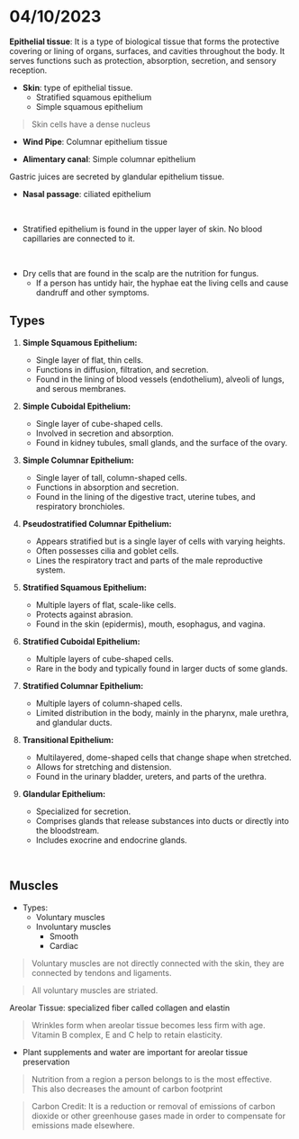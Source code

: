 # 04/10/2023

**Epithelial tissue**: It is a type of biological tissue that forms the protective covering or lining of organs, surfaces, and cavities throughout the body. It serves functions such as protection, absorption, secretion, and sensory reception.

- **Skin**: type of epithelial tissue. 
    - Stratified squamous epithelium
    - Simple squamous epithelium

> Skin cells have a dense nucleus 

- **Wind Pipe**: Columnar epithelium tissue

- **Alimentary canal**: Simple columnar epithelium

Gastric juices are secreted by glandular epithelium tissue. 

- **Nasal passage**: ciliated epithelium 

<br> 

- Stratified epithelium is found in the upper layer of skin.
No blood capillaries are connected to it.  

<br> 

- Dry cells that are found in the scalp are the nutrition for fungus. 
    - If a person has untidy hair, the hyphae eat the living cells and cause dandruff and other symptoms. 

## Types

1. **Simple Squamous Epithelium:**
   - Single layer of flat, thin cells.
   - Functions in diffusion, filtration, and secretion.
   - Found in the lining of blood vessels (endothelium), alveoli of lungs, and serous membranes.

2. **Simple Cuboidal Epithelium:**
   - Single layer of cube-shaped cells.
   - Involved in secretion and absorption.
   - Found in kidney tubules, small glands, and the surface of the ovary.

3. **Simple Columnar Epithelium:**
   - Single layer of tall, column-shaped cells.
   - Functions in absorption and secretion.
   - Found in the lining of the digestive tract, uterine tubes, and respiratory bronchioles.

4. **Pseudostratified Columnar Epithelium:**
   - Appears stratified but is a single layer of cells with varying heights.
   - Often possesses cilia and goblet cells.
   - Lines the respiratory tract and parts of the male reproductive system.

5. **Stratified Squamous Epithelium:**
   - Multiple layers of flat, scale-like cells.
   - Protects against abrasion.
   - Found in the skin (epidermis), mouth, esophagus, and vagina.

6. **Stratified Cuboidal Epithelium:**
   - Multiple layers of cube-shaped cells.
   - Rare in the body and typically found in larger ducts of some glands.

7. **Stratified Columnar Epithelium:**
   - Multiple layers of column-shaped cells.
   - Limited distribution in the body, mainly in the pharynx, male urethra, and glandular ducts.

8. **Transitional Epithelium:**
   - Multilayered, dome-shaped cells that change shape when stretched.
   - Allows for stretching and distension.
   - Found in the urinary bladder, ureters, and parts of the urethra.

9. **Glandular Epithelium:**
   - Specialized for secretion.
   - Comprises glands that release substances into ducts or directly into the bloodstream.
   - Includes exocrine and endocrine glands.

<br> 

## Muscles

- Types: 
    - Voluntary muscles 
    - Involuntary muscles 
        - Smooth 
        - Cardiac 

> Voluntary muscles are not directly connected with the skin, they are connected by tendons and ligaments. 

> All voluntary muscles are striated.

Areolar Tissue: specialized fiber called collagen and elastin 


> Wrinkles form when areolar tissue becomes less firm with age.  
> Vitamin B complex, E and C help to retain elasticity. 

- Plant supplements and water are important for areolar tissue preservation 

> Nutrition from a region a person belongs to is the most effective.  
> This also decreases the amount of carbon footprint 

> Carbon Credit: It is a reduction or removal of emissions of carbon dioxide or other greenhouse gases made in order to compensate for emissions made elsewhere.
